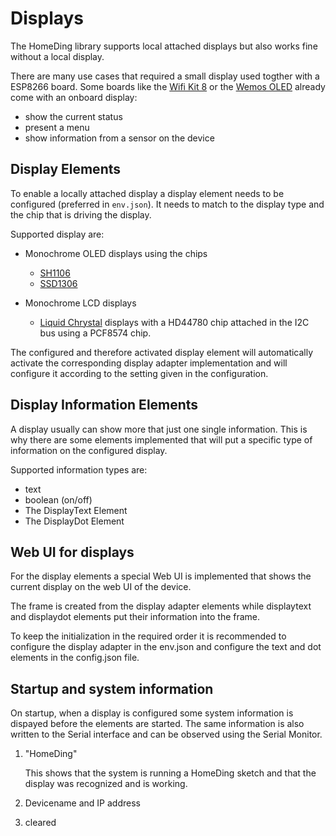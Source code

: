 # Displays

The HomeDing library supports local attached displays but also works fine without a local display.

There are many use cases that required a small display used togther with a ESP8266 board. Some boards like the [Wifi Kit 8](/boards/wifikit8.md) or the [Wemos OLED](/boards/wemosoled.md) already come with an onboard display:

* show the current status
* present a menu
* show information from a sensor on the device

## Display Elements

To enable a locally attached display a display element needs to be configured (preferred in `env.json`). It needs to match to the display type and the chip that is driving the display.

Supported display are: 

* Monochrome OLED displays using the chips
    * [SH1106](/displays/sh1106.md)
    * [SSD1306](/displays/ssd1306.md)

* Monochrome LCD displays
    * [Liquid Chrystal](/displays/lcd.md) displays with a HD44780 chip attached in the I2C bus using a PCF8574 chip.

The configured and therefore activated display element will automatically activate the corresponding display adapter implementation and will configure it according to the setting given in the configuration.

## Display Information Elements

A display usually can show more that just one single information. This is why there are some elements implemented that will
put a specific type of information on the configured display.

Supported information types are:

* text
* boolean (on/off)
* The DisplayText Element
* The DisplayDot Element


## Web UI for displays

For the display elements a special Web UI is implemented that shows the current display on the web UI of the device.

The frame is created from the display adapter elements while displaytext and displaydot elements put their information into the frame.

To keep the initialization in the required order it is recommended to configure the display adapter in the env.json and configure the text and dot elements in the config.json file.


## Startup and system information

On startup, when a display is configured some system information is dispayed before the elements are started.
The same information is also written to the Serial interface and can be observed using the Serial Monitor.

1. "HomeDing"
   
   This shows that the system is running a HomeDing sketch and that the display was recognized and is working.

2. Devicename and IP address

3. cleared
   

